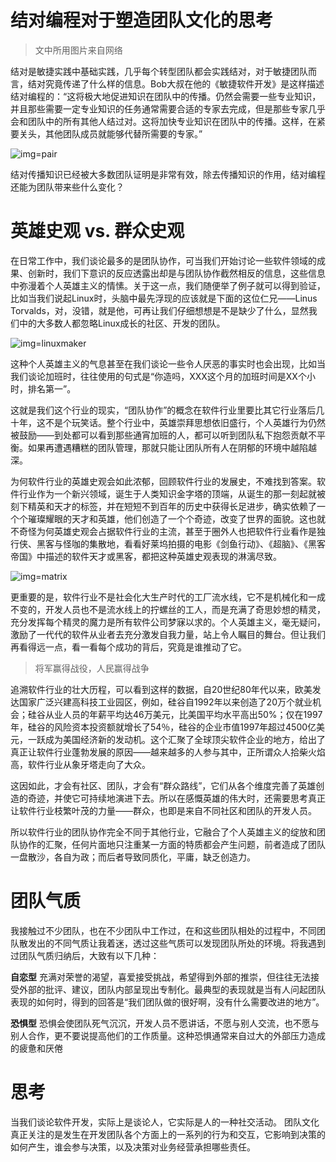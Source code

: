 结对编程对于塑造团队文化的思考
==============================

>文中所用图片来自网络

结对是敏捷实践中基础实践，几乎每个转型团队都会实践结对，对于敏捷团队而言，结对究竟传递了什么样的信息。Bob大叔在他的《敏捷软件开发》是这样描述结对编程的：“这将极大地促进知识在团队中的传播。仍然会需要一些专业知识，并且那些需要一定专业知识的任务通常需要合适的专家去完成，但是那些专家几乎会和团队中的所有其他人结过对。这将加快专业知识在团队中的传播。这样，在紧要关头，其他团队成员就能够代替所需要的专家。”

![img=pair](http://www.juvenxu.com/wp-content/uploads/2012/05/pair1.jpg)

结对传播知识已经被大多数团队证明是非常有效，除去传播知识的作用，结对编程还能为团队带来些什么变化？

# 英雄史观 vs. 群众史观
在日常工作中，我们谈论最多的是团队协作，可当我们开始讨论一些软件领域的成果、创新时，我们下意识的反应透露出却是与团队协作截然相反的信息，这些信息中弥漫着个人英雄主义的情愫。关于这一点，我们随便举了例子就可以得到验证，比如当我们说起Linux时，头脑中最先浮现的应该就是下面的这位仁兄——Linus Torvalds，对，没错，就是他，可再让我们仔细想想是不是缺少了什么，显然我们中的大多数人都忽略Linux成长的社区、开发的团队。

![img=linuxmaker](http://big5.thethirdmedia.com/g2b.aspx/image.thethirdmedia.com/Article/upload/200811/08111019311622.jpg)

这种个人英雄主义的气息甚至在我们谈论一些令人厌恶的事实时也会出现，比如当我们谈论加班时，往往使用的句式是“你造吗，XXX这个月的加班时间是XX个小时，排名第一”。

这就是我们这个行业的现实，“团队协作”的概念在软件行业里要比其它行业落后几十年，这不是个玩笑话。整个行业中，英雄崇拜思想依旧盛行，个人英雄行为仍然被鼓励——到处都可以看到那些通宵加班的人，都可以听到团队私下抱怨贡献不平衡。如果再遭遇糟糕的团队管理，那就只能让团队所有人在阴郁的环境中越陷越深。

为何软件行业的英雄史观会如此浓郁，回顾软件行业的发展史，不难找到答案。软件行业作为一个新兴领域，诞生于人类知识金字塔的顶端，从诞生的那一刻起就被刻下精英和天才的标签，并在短短不到百年的历史中获得长足进步，确实依赖了一个个璀璨耀眼的天才和英雄，他们创造了一个个奇迹，改变了世界的面貌。这也就不奇怪为何英雄史观会占据软件行业的主流，甚至于圈外人也把软件行业看作是独行侠、黑客与怪咖的集散地，看看好莱坞拍摄的电影《剑鱼行动》、《超脑》、《黑客帝国》中描述的软件天才或黑客，都把这种英雄史观表现的淋漓尽致。

![img=matrix](http://www.sdbeta.com/uploads/allimg/160416/232F33A6-0.jpg)

更重要的是，软件行业不是社会化大生产时代的工厂流水线，它不是机械化和一成不变的，开发人员也不是流水线上的拧螺丝的工人，而是充满了奇思妙想的精灵，充分发挥每个精灵的魔力是所有软件公司梦寐以求的。个人英雄主义，毫无疑问，激励了一代代的软件从业者去充分激发自我力量，站上令人瞩目的舞台。但让我们再看得远一点，看一看每个成功的背后，究竟是谁推动了它。

>将军赢得战役，人民赢得战争

追溯软件行业的壮大历程，可以看到这样的数据，自20世纪80年代以来，欧美发达国家广泛兴建高科技工业园区，例如，硅谷自1992年以来创造了20万个就业机会；硅谷从业人员的年薪平均达46万美元，比美国平均水平高出50%；仅在1997年，硅谷的风险资本投资额就增长了54％，硅谷的企业市值1997年超过4500亿美元，一跃成为美国经济新的发动机。这个汇聚了全球顶尖软件企业的地方，给出了真正让软件行业蓬勃发展的原因——越来越多的人参与其中，正所谓众人拾柴火焰高，软件行业从象牙塔走向了大众。

这因如此，才会有社区、团队，才会有“群众路线”，它们从各个维度完善了英雄创造的奇迹，并使它可持续地演进下去。所以在感慨英雄的伟大时，还需要思考真正让软件行业枝繁叶茂的力量——群众，也即是来自不同社区和团队的开发人员。

所以软件行业的团队协作完全不同于其他行业，它融合了个人英雄主义的绽放和团队协作的汇聚，任何片面地只注重某一方面的特质都会产生问题，前者造成了团队一盘散沙，各自为政；而后者导致同质化，平庸，缺乏创造力。

# 团队气质
我接触过不少团队，也在不少团队中工作过，在和这些团队相处的过程中，不同团队散发出的不同气质让我着迷，透过这些气质可以发现团队所处的环境。将我遇到过团队气质归纳后，大致有以下几种：

**自恋型** 充满对荣誉的渴望，喜爱接受挑战，希望得到外部的推崇，但往往无法接受外部的批评、建议，团队内部呈现出专制化。最典型的表现就是当有人问起团队表现的如何时，得到的回答是“我们团队做的很好啊，没有什么需要改进的地方”。

**恐惧型** 恐惧会使团队死气沉沉，开发人员不愿讲话，不愿与别人交流，也不愿与别人合作，更不要说提高他们的工作质量。这种恐惧通常来自过大的外部压力造成的疲惫和厌倦

# 思考
当我们谈论软件开发，实际上是谈论人，它实际是人的一种社交活动。
团队文化真正关注的是发生在开发团队各个方面上的一系列的行为和交互，它影响到决策的如何产生，谁会参与决策，以及决策对业务经营承担哪些责任。
